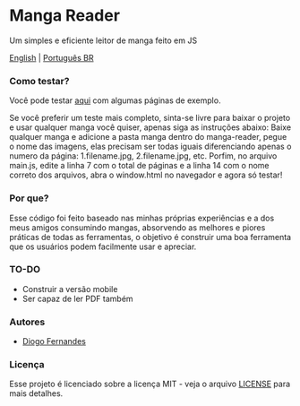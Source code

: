 # Manga Reader
Um simples e eficiente leitor de manga feito em JS

[English](https://github.com/dfop02/manga-reader/README.md) | [Português BR](https://github.com/dfop02/manga-reader/README.pt-BR.md)

### Como testar?

Você pode testar [aqui](https://dfop02.github.io/manga-reader/window.html) com algumas páginas de exemplo.

Se você preferir um teste mais completo, sinta-se livre para baixar o projeto e usar qualquer manga você quiser, apenas siga as instruções abaixo:
Baixe qualquer manga e adicione a pasta manga dentro do manga-reader, pegue o nome das imagens, elas precisam ser todas iguais diferenciando apenas o numero da página: 1.filename.jpg, 2.filename.jpg, etc.
Porfim, no arquivo main.js, edite a linha 7 com o total de páginas e a linha 14 com o nome correto dos arquivos, abra o window.html no navegador e agora só testar!

### Por que?

Esse código foi feito baseado nas minhas próprias experiências e a dos meus amigos consumindo mangas, absorvendo as melhores e piores práticas de todas as ferramentas, o objetivo é construir uma boa ferramenta que os usuários podem facilmente usar e apreciar.

### TO-DO

- Construir a versão mobile
- Ser capaz de ler PDF também

### Autores

* [Diogo Fernandes](https://github.com/dfop02)

### Licença

Esse projeto é licenciado sobre a licença MIT - veja o arquivo [LICENSE](LICENSE) para mais detalhes.
